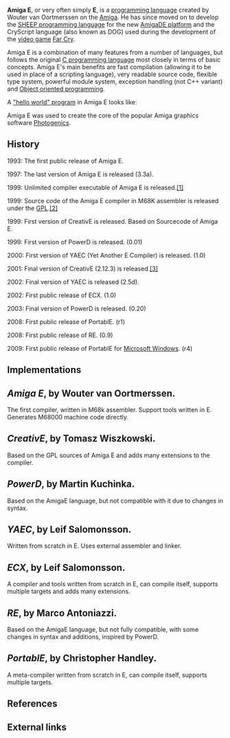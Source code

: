 **Amiga E**, or very often simply **E**, is a [programming language][0] created by Wouter van Oortmerssen on the [Amiga][1]. He has since moved on to develop the [SHEEP programming language][2] for the new [AmigaDE platform][3] and the CryScript language (also known as DOG) used during the development of the [video game][4] [Far Cry][5].

Amiga E is a combination of many features from a number of languages, but follows the original [C programming language][6] most closely in terms of basic concepts. Amiga E's main benefits are fast compilation (allowing it to be used in place of a scripting language), very readable source code, flexible type system, powerful module system, exception handling (not C++ variant) and [Object oriented programming][7].

A ["hello world" program][8] in Amiga E looks like:

Amiga E was used to create the core of the popular Amiga graphics software [Photogenics][9].

## History

1993: The first public release of Amiga E.

1997: The last version of Amiga E is released (3.3a).

1999: Unlimited compiler executable of Amiga E is released.[\[1\]][10]

1999: Source code of the Amiga E compiler in M68K assembler is released under the [GPL][11].[\[2\]][12]

1999: First version of CreativE is released. Based on Sourcecode of Amiga E.

1999: First version of PowerD is released. (0.01)

2000: First version of YAEC (Yet Another E Compiler) is released. (1.0)

2001: Final version of CreativE (2.12.3) is released.[\[3\]][13]

2002: Final version of YAEC is released (2.5d).

2002: First public release of ECX. (1.0)

2003: Final version of PowerD is released. (0.20)

2008: First public release of PortablE. (r1)

2008: First public release of RE. (0.9)

2009: First public release of PortablE for [Microsoft Windows][14]. (r4)

## Implementations

## _Amiga E_, by Wouter van Oortmerssen.

The first compiler, written in M68k assembler. Support tools written in E. Generates M68000 machine code directly.

## _CreativE_, by Tomasz Wiszkowski.

Based on the GPL sources of Amiga E and adds many extensions to the compiler.

## _PowerD_, by Martin Kuchinka.

Based on the AmigaE language, but not compatible with it due to changes in syntax.

## _YAEC_, by Leif Salomonsson.

Written from scratch in E. Uses external assembler and linker.

## _ECX_, by Leif Salomonsson.

A compiler and tools written from scratch in E, can compile itself, supports multiple targets and adds many extensions.

## _RE_, by Marco Antoniazzi.

Based on the AmigaE language, but not fully compatible, with some changes in syntax and additions, inspired by PowerD.

## _PortablE_, by Christopher Handley.

A meta-compiler written from scratch in E, can compile itself, supports multiple targets.

## References

## External links

[0]: /wiki/Programming_language "Programming language"
[1]: /wiki/Amiga "Amiga"
[2]: /w/index.php?title=SHEEP_programming_language&action=edit&redlink=1 "SHEEP programming language (page does not exist)"
[3]: /w/index.php?title=AmigaDE_platform&action=edit&redlink=1 "AmigaDE platform (page does not exist)"
[4]: /wiki/Video_game "Video game"
[5]: /wiki/Far_Cry "Far Cry"
[6]: /wiki/C_(programming_language) "C (programming language)"
[7]: /wiki/Object-oriented_programming "Object-oriented programming"
[8]: /wiki/Hello_world_program "Hello world program"
[9]: /wiki/Photogenics "Photogenics"
[10]: #cite_note-1
[11]: /wiki/GPL "GPL"
[12]: #cite_note-2
[13]: #cite_note-3
[14]: /wiki/Microsoft_Windows "Microsoft Windows"